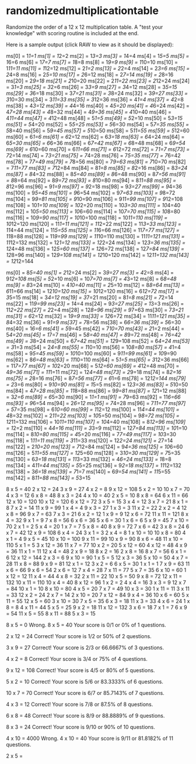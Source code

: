 # randomizedmultiplicationtable
Randomize the order of a 12 x 12 multiplication table. A "test your knowledge" with scoring routine is included at the end.

Here is a sample output (click RAW to view as it should be displayed):

ms[0] = 1*1=1
ms[1] = 1*2=2
ms[2] = 1*3=3
ms[3] = 1*4=4
ms[4] = 1*5=5
ms[5] = 1*6=6
ms[6] = 1*7=7
ms[7] = 1*8=8
ms[8] = 1*9=9
ms[9] = 1*10=10
ms[10] = 1*11=11
ms[11] = 1*12=12
ms[12] = 2*1=2
ms[13] = 2*2=4
ms[14] = 2*3=6
ms[15] = 2*4=8
ms[16] = 2*5=10
ms[17] = 2*6=12
ms[18] = 2*7=14
ms[19] = 2*8=16
ms[20] = 2*9=18
ms[21] = 2*10=20
ms[22] = 2*11=22
ms[23] = 2*12=24
ms[24] = 3*1=3
ms[25] = 3*2=6
ms[26] = 3*3=9
ms[27] = 3*4=12
ms[28] = 3*5=15
ms[29] = 3*6=18
ms[30] = 3*7=21
ms[31] = 3*8=24
ms[32] = 3*9=27
ms[33] = 3*10=30
ms[34] = 3*11=33
ms[35] = 3*12=36
ms[36] = 4*1=4
ms[37] = 4*2=8
ms[38] = 4*3=12
ms[39] = 4*4=16
ms[40] = 4*5=20
ms[41] = 4*6=24
ms[42] = 4*7=28
ms[43] = 4*8=32
ms[44] = 4*9=36
ms[45] = 4*10=40
ms[46] = 4*11=44
ms[47] = 4*12=48
ms[48] = 5*1=5
ms[49] = 5*2=10
ms[50] = 5*3=15
ms[51] = 5*4=20
ms[52] = 5*5=25
ms[53] = 5*6=30
ms[54] = 5*7=35
ms[55] = 5*8=40
ms[56] = 5*9=45
ms[57] = 5*10=50
ms[58] = 5*11=55
ms[59] = 5*12=60
ms[60] = 6*1=6
ms[61] = 6*2=12
ms[62] = 6*3=18
ms[63] = 6*4=24
ms[64] = 6*5=30
ms[65] = 6*6=36
ms[66] = 6*7=42
ms[67] = 6*8=48
ms[68] = 6*9=54
ms[69] = 6*10=60
ms[70] = 6*11=66
ms[71] = 6*12=72
ms[72] = 7*1=7
ms[73] = 7*2=14
ms[74] = 7*3=21
ms[75] = 7*4=28
ms[76] = 7*5=35
ms[77] = 7*6=42
ms[78] = 7*7=49
ms[79] = 7*8=56
ms[80] = 7*9=63
ms[81] = 7*10=70
ms[82] = 7*11=77
ms[83] = 7*12=84
ms[84] = 8*1=8
ms[85] = 8*2=16
ms[86] = 8*3=24
ms[87] = 8*4=32
ms[88] = 8*5=40
ms[89] = 8*6=48
ms[90] = 8*7=56
ms[91] = 8*8=64
ms[92] = 8*9=72
ms[93] = 8*10=80
ms[94] = 8*11=88
ms[95] = 8*12=96
ms[96] = 9*1=9
ms[97] = 9*2=18
ms[98] = 9*3=27
ms[99] = 9*4=36
ms[100] = 9*5=45
ms[101] = 9*6=54
ms[102] = 9*7=63
ms[103] = 9*8=72
ms[104] = 9*9=81
ms[105] = 9*10=90
ms[106] = 9*11=99
ms[107] = 9*12=108
ms[108] = 10*1=10
ms[109] = 10*2=20
ms[110] = 10*3=30
ms[111] = 10*4=40
ms[112] = 10*5=50
ms[113] = 10*6=60
ms[114] = 10*7=70
ms[115] = 10*8=80
ms[116] = 10*9=90
ms[117] = 10*10=100
ms[118] = 10*11=110
ms[119] = 10*12=120
ms[120] = 11*1=11
ms[121] = 11*2=22
ms[122] = 11*3=33
ms[123] = 11*4=44
ms[124] = 11*5=55
ms[125] = 11*6=66
ms[126] = 11*7=77
ms[127] = 11*8=88
ms[128] = 11*9=99
ms[129] = 11*10=110
ms[130] = 11*11=121
ms[131] = 11*12=132
ms[132] = 12*1=12
ms[133] = 12*2=24
ms[134] = 12*3=36
ms[135] = 12*4=48
ms[136] = 12*5=60
ms[137] = 12*6=72
ms[138] = 12*7=84
ms[139] = 12*8=96
ms[140] = 12*9=108
ms[141] = 12*10=120
ms[142] = 12*11=132
ms[143] = 12*12=144


ms[0] = 8*5=40
ms[1] = 2*12=24
ms[2] = 3*9=27
ms[3] = 4*2=8
ms[4] = 9*12=108
ms[5] = 5*2=10
ms[6] = 10*7=70
ms[7] = 4*3=12
ms[8] = 6*8=48
ms[9] = 8*3=24
ms[10] = 4*10=40
ms[11] = 2*5=10
ms[12] = 8*8=64
ms[13] = 6*11=66
ms[14] = 12*10=120
ms[15] = 10*12=120
ms[16] = 6*12=72
ms[17] = 3*5=15
ms[18] = 3*4=12
ms[19] = 3*7=21
ms[20] = 8*1=8
ms[21] = 7*2=14
ms[22] = 11*9=99
ms[23] = 1*4=4
ms[24] = 9*3=27
ms[25] = 1*3=3
ms[26] = 11*2=22
ms[27] = 2*2=4
ms[28] = 12*8=96
ms[29] = 9*7=63
ms[30] = 7*3=21
ms[31] = 6*2=12
ms[32] = 1*9=9
ms[33] = 12*6=72
ms[34] = 11*11=121
ms[35] = 8*4=32
ms[36] = 9*1=9
ms[37] = 7*8=56
ms[38] = 6*6=36
ms[39] = 5*6=30
ms[40] = 1*6=6
ms[41] = 5*9=45
ms[42] = 7*10=70
ms[43] = 2*1=2
ms[44] = 5*4=20
ms[45] = 1*7=7
ms[46] = 5*8=40
ms[47] = 8*9=72
ms[48] = 7*6=42
ms[49] = 3*8=24
ms[50] = 6*7=42
ms[51] = 12*9=108
ms[52] = 6*4=24
ms[53] = 3*1=3
ms[54] = 2*4=8
ms[55] = 1*10=10
ms[56] = 10*8=80
ms[57] = 4*1=4
ms[58] = 9*5=45
ms[59] = 10*10=100
ms[60] = 9*11=99
ms[61] = 10*9=90
ms[62] = 8*6=48
ms[63] = 11*10=110
ms[64] = 5*1=5
ms[65] = 3*12=36
ms[66] = 11*7=77
ms[67] = 10*2=20
ms[68] = 5*12=60
ms[69] = 4*12=48
ms[70] = 4*9=36
ms[71] = 11*1=11
ms[72] = 12*4=48
ms[73] = 2*9=18
ms[74] = 8*2=16
ms[75] = 2*8=16
ms[76] = 8*7=56
ms[77] = 6*1=6
ms[78] = 12*12=144
ms[79] = 2*3=6
ms[80] = 9*10=90
ms[81] = 1*5=5
ms[82] = 12*3=36
ms[83] = 5*10=50
ms[84] = 4*7=28
ms[85] = 11*8=88
ms[86] = 9*9=81
ms[87] = 12*1=12
ms[88] = 3*2=6
ms[89] = 6*5=30
ms[90] = 1*1=1
ms[91] = 7*9=63
ms[92] = 11*6=66
ms[93] = 9*6=54
ms[94] = 2*6=12
ms[95] = 7*4=28
ms[96] = 7*11=77
ms[97] = 5*7=35
ms[98] = 6*10=60
ms[99] = 1*12=12
ms[100] = 11*4=44
ms[101] = 4*8=32
ms[102] = 2*11=22
ms[103] = 10*5=50
ms[104] = 9*8=72
ms[105] = 12*11=132
ms[106] = 10*11=110
ms[107] = 10*4=40
ms[108] = 8*12=96
ms[109] = 1*2=2
ms[110] = 4*4=16
ms[111] = 3*3=9
ms[112] = 12*7=84
ms[113] = 10*1=10
ms[114] = 8*10=80
ms[115] = 4*5=20
ms[116] = 7*7=49
ms[117] = 10*3=30
ms[118] = 1*11=11
ms[119] = 3*11=33
ms[120] = 12*2=24
ms[121] = 2*7=14
ms[122] = 2*10=20
ms[123] = 7*12=84
ms[124] = 9*4=36
ms[125] = 10*6=60
ms[126] = 5*11=55
ms[127] = 12*5=60
ms[128] = 3*10=30
ms[129] = 7*5=35
ms[130] = 6*3=18
ms[131] = 11*3=33
ms[132] = 4*6=24
ms[133] = 1*8=8
ms[134] = 4*11=44
ms[135] = 5*5=25
ms[136] = 9*2=18
ms[137] = 11*12=132
ms[138] = 3*6=18
ms[139] = 7*1=7
ms[140] = 6*9=54
ms[141] = 11*5=55
ms[142] = 8*11=88
ms[143] = 5*3=15


8 x 5 = 40
2 x 12 = 24
3 x 9 = 27
4 x 2 = 8
9 x 12 = 108
5 x 2 = 10
10 x 7 = 70
4 x 3 = 12
6 x 8 = 48
8 x 3 = 24
4 x 10 = 40
2 x 5 = 10
8 x 8 = 64
6 x 11 = 66
12 x 10 = 120
10 x 12 = 120
6 x 12 = 72
3 x 5 = 15
3 x 4 = 12
3 x 7 = 21
8 x 1 = 8
7 x 2 = 14
11 x 9 = 99
1 x 4 = 4
9 x 3 = 27
1 x 3 = 3
11 x 2 = 22
2 x 2 = 4
12 x 8 = 96
9 x 7 = 63
7 x 3 = 21
6 x 2 = 12
1 x 9 = 9
12 x 6 = 72
11 x 11 = 121
8 x 4 = 32
9 x 1 = 9
7 x 8 = 56
6 x 6 = 36
5 x 6 = 30
1 x 6 = 6
5 x 9 = 45
7 x 10 = 70
2 x 1 = 2
5 x 4 = 20
1 x 7 = 7
5 x 8 = 40
8 x 9 = 72
7 x 6 = 42
3 x 8 = 24
6 x 7 = 42
12 x 9 = 108
6 x 4 = 24
3 x 1 = 3
2 x 4 = 8
1 x 10 = 10
10 x 8 = 80
4 x 1 = 4
9 x 5 = 45
10 x 10 = 100
9 x 11 = 99
10 x 9 = 90
8 x 6 = 48
11 x 10 = 110
5 x 1 = 5
3 x 12 = 36
11 x 7 = 77
10 x 2 = 20
5 x 12 = 60
4 x 12 = 48
4 x 9 = 36
11 x 1 = 11
12 x 4 = 48
2 x 9 = 18
8 x 2 = 16
2 x 8 = 16
8 x 7 = 56
6 x 1 = 6
12 x 12 = 144
2 x 3 = 6
9 x 10 = 90
1 x 5 = 5
12 x 3 = 36
5 x 10 = 50
4 x 7 = 28
11 x 8 = 88
9 x 9 = 81
12 x 1 = 12
3 x 2 = 6
6 x 5 = 30
1 x 1 = 1
7 x 9 = 63
11 x 6 = 66
9 x 6 = 54
2 x 6 = 12
7 x 4 = 28
7 x 11 = 77
5 x 7 = 35
6 x 10 = 60
1 x 12 = 12
11 x 4 = 44
4 x 8 = 32
2 x 11 = 22
10 x 5 = 50
9 x 8 = 72
12 x 11 = 132
10 x 11 = 110
10 x 4 = 40
8 x 12 = 96
1 x 2 = 2
4 x 4 = 16
3 x 3 = 9
12 x 7 = 84
10 x 1 = 10
8 x 10 = 80
4 x 5 = 20
7 x 7 = 49
10 x 3 = 30
1 x 11 = 11
3 x 11 = 33
12 x 2 = 24
2 x 7 = 14
2 x 10 = 20
7 x 12 = 84
9 x 4 = 36
10 x 6 = 60
5 x 11 = 55
12 x 5 = 60
3 x 10 = 30
7 x 5 = 35
6 x 3 = 18
11 x 3 = 33
4 x 6 = 24
1 x 8 = 8
4 x 11 = 44
5 x 5 = 25
9 x 2 = 18
11 x 12 = 132
3 x 6 = 18
7 x 1 = 7
6 x 9 = 54
11 x 5 = 55
8 x 11 = 88
5 x 3 = 15


8 x 5 = 0
Wrong. 8 x 5 = 40
Your score is 0/1 or 0% of 1 questions.

2 x 12 = 24
Correct! Your score is 1/2 or 50% of 2 questions.

3 x 9 = 27
Correct! Your score is 2/3 or 66.6667% of 3 questions.

4 x 2 = 8
Correct! Your score is 3/4 or 75% of 4 questions.

9 x 12 = 108
Correct! Your score is 4/5 or 80% of 5 questions.

5 x 2 = 10
Correct! Your score is 5/6 or 83.3333% of 6 questions.

10 x 7 = 70
Correct! Your score is 6/7 or 85.7143% of 7 questions.

4 x 3 = 12
Correct! Your score is 7/8 or 87.5% of 8 questions.

6 x 8 = 48
Correct! Your score is 8/9 or 88.8889% of 9 questions.

8 x 3 = 24
Correct! Your score is 9/10 or 90% of 10 questions.

4 x 10 = 4000
Wrong. 4 x 10 = 40
Your score is 9/11 or 81.8182% of 11 questions.

2 x 5 =  
